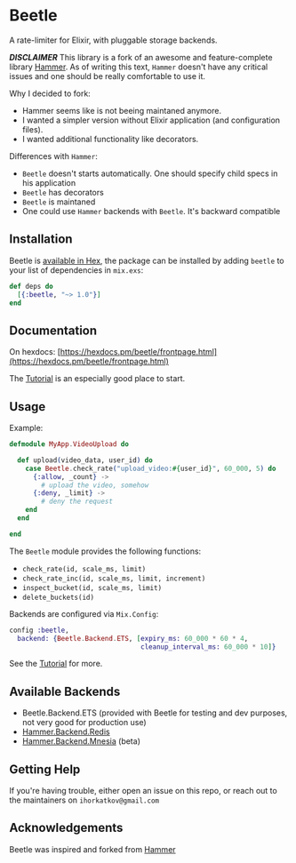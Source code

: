 # Beetle

A rate-limiter for Elixir, with pluggable storage backends.

***DISCLAIMER***
This library is a fork of an awesome and feature-complete library [Hammer](https://github.com/ExBeetle/hammer).
As of writing this text, `Hammer` doesn't have any critical issues and one should be really comfortable to use it.

Why I decided to fork:
- Hammer seems like is not beeing maintaned anymore.
- I wanted a simpler version without Elixir application (and configuration files).
- I wanted additional functionality like decorators.

Differences with `Hammer`:
- `Beetle` doesn't starts automatically. One should specify child specs in his application
- `Beetle` has decorators
- `Beetle` is maintaned
- One could use `Hammer` backends with `Beetle`. It's backward compatible

## Installation

Beetle is [available in Hex](https://hex.pm/packages/beetle), the package can be installed
by adding `beetle` to your list of dependencies in `mix.exs`:

```elixir
def deps do
  [{:beetle, "~> 1.0"}]
end
```


## Documentation

On hexdocs: [https://hexdocs.pm/beetle/frontpage.html](https://hexdocs.pm/beetle/frontpage.html)

The [Tutorial](https://hexdocs.pm/beetle/tutorial.html) is an especially good place to start.

## Usage

Example:

```elixir
defmodule MyApp.VideoUpload do

  def upload(video_data, user_id) do
    case Beetle.check_rate("upload_video:#{user_id}", 60_000, 5) do
      {:allow, _count} ->
        # upload the video, somehow
      {:deny, _limit} ->
        # deny the request
    end
  end

end
```

The `Beetle` module provides the following functions:

- `check_rate(id, scale_ms, limit)`
- `check_rate_inc(id, scale_ms, limit, increment)`
- `inspect_bucket(id, scale_ms, limit)`
- `delete_buckets(id)`

Backends are configured via `Mix.Config`:

```elixir
config :beetle,
  backend: {Beetle.Backend.ETS, [expiry_ms: 60_000 * 60 * 4,
                                 cleanup_interval_ms: 60_000 * 10]}
```


See the [Tutorial](https://hexdocs.pm/beetle/tutorial.html) for more.

## Available Backends

- Beetle.Backend.ETS (provided with Beetle for testing and dev purposes, not very good for production use)
- [Hammer.Backend.Redis](https://github.com/ExHammer/hammer-backend-redis)
- [Hammer.Backend.Mnesia](https://github.com/ExHammer/hammer-backend-mnesia) (beta)

## Getting Help

If you're having trouble, either open an issue on this repo, or reach out to the maintainers on `ihorkatkov@gmail.com`


## Acknowledgements

Beetle was inspired and forked from [Hammer](https://github.com/ExBeetle/hammer)

